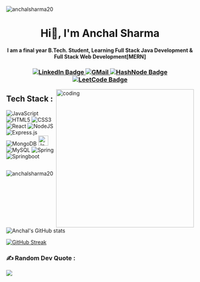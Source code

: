 <p align="left"> <img src="https://komarev.com/ghpvc/?username=anchalsharma20&label=Profile%20views&color=0e75b6&style=flat" alt="anchalsharma20" /> </p>


<h1 align="center">Hi👋, I'm Anchal Sharma</h1>

<h4 align="center">I am a final year B.Tech. Student, Learning Full Stack Java Development & Full Stack Web Development[MERN]</h4>

  <h3 align="center">
       <div id="badges">
      <a href="https://linkedin.com/in/anchal-iitg" target="_blank">
        <img src="https://img.shields.io/badge/LinkedIn-blue?style=for-the-badge&logo=linkedin&logoColor=white" target="_blank" alt="LinkedIn Badge"/>
      </a>
      <a href="https://mail.google.com/mail/?view=cm&fs=1&tf=1&to=anchalshaurya20@gmail.com" target="_blank">
        <img src="https://img.shields.io/badge/Gmail-D14836?style=for-the-badge&logo=gmail&logoColor=white" alt="GMail"/>
      </a>
      <a href="https://hashnode.com/@anchal20" target="_blank">
        <img src="https://img.shields.io/badge/Hashnode-pink?style=for-the-badge&logo=hashnode&logoColor=white" alt="HashNode Badge"/>
      </a>
      <a href="https://www.leetcode.com/_anchalsharma" target="_blank">
        <img src="https://img.shields.io/badge/LeetCode-orange?style=for-the-badge&logo=leetcode&logoColor=white" alt="LeetCode Badge"/>
      </a> 
    </div>
  </h3>
<img align="right" alt="coding" width="370" src="https://cdn.dribbble.com/users/4055494/screenshots/15215756/lottie-000_1_1.gif">
    

<p align="left">
<h2>Tech Stack :</h2>
   
![JavaScript](https://img.shields.io/badge/javascript-007396.svg?style=for-the-badge&logo=javascript&logoColor=%23F7DF1E)
![HTML5](https://img.shields.io/badge/html5-%23E34F26.svg?style=for-the-badge&logo=html5&logoColor=white)
![CSS3](https://img.shields.io/badge/css3-%231572B6.svg?style=for-the-badge&logo=css3&logoColor=white)
![React](https://img.shields.io/badge/react-%2320232a.svg?style=for-the-badge&logo=react&logoColor=%2361DAFB)
![NodeJS](https://img.shields.io/badge/node.js-6DA55F?style=for-the-badge&logo=node.js&logoColor=white)
![Express.js](https://img.shields.io/badge/express.js-%23404d59.svg?style=for-the-badge&logo=express&logoColor=%2361DAFB)
![MongoDB](https://img.shields.io/badge/MongoDB-%234ea94b.svg?style=for-the-badge&logo=mongodb&logoColor=white)
<img alt="Java" height="27"  src="https://custom-icon-badges.demolab.com/badge/Java-%23323330.svg?logo=java&logoColor=white"></a>
![MySQL](https://img.shields.io/badge/mysql-%2300f.svg?style=for-the-badge&logo=mysql&logoColor=white)
![Spring](https://img.shields.io/badge/spring-green?style=for-the-badge&logo=spring&logoColor=white)
![Springboot](https://img.shields.io/badge/Springboot-%23CB3837.svg?style=for-the-badge&logo=Springboot)
<h2></h2>
</p>

<img src="https://github-readme-stats.vercel.app/api/top-langs?username=anchalsharma20&theme=radical&hide_border=flase&show_icons=true" alt="anchalsharma20" />

![Anchal's GitHub stats](https://github-readme-stats.vercel.app/api?username=anchalsharma20&show_icons=true&theme=radical)

[![GitHub Streak](https://github-readme-streak-stats.herokuapp.com?user=anchalsharma20&theme=radical&hide_border=flase&show_icons=true)](https://git.io/streak-stats)


### ✍️ Random Dev Quote : 
![](https://quotes-github-readme.vercel.app/api?type=horizontal&theme=radical)
